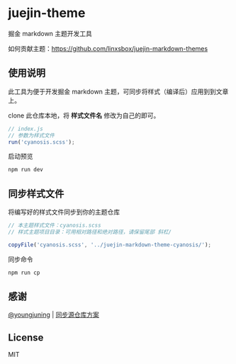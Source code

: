 # juejin-theme
掘金 markdown 主题开发工具

如何贡献主题：https://github.com/linxsbox/juejin-markdown-themes

## 使用说明
此工具为便于开发掘金 markdown 主题，可同步将样式（编译后）应用到到文章上。

clone 此仓库本地，将 **样式文件名** 修改为自己的即可。

```js
// index.js
// 参数为样式文件
run('cyanosis.scss');
```

启动预览
```bash
npm run dev
```

## 同步样式文件
将编写好的样式文件同步到你的主题仓库

```js
// 本主题样式文件：cyanosis.scss
// 样式主题项目目录：可用相对路径和绝对路径，请保留尾部 斜杠/

copyFile('cyanosis.scss', '../juejin-markdown-theme-cyanosis/');
```

同步命令
```bash
npm run cp
```

## 感谢
[@youngjuning](https://github.com/youngjuning) | [同步源仓库方案](https://github.com/youngjuning/youngjuning/issues/30)

## License
MIT